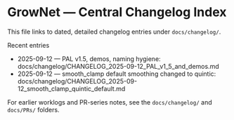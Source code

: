 # GrowNet — Central Changelog Index

This file links to dated, detailed changelog entries under `docs/changelog/`.

Recent entries
- 2025-09-12 — PAL v1.5, demos, naming hygiene: docs/changelog/CHANGELOG_2025-09-12_PAL_v1_5_and_demos.md
- 2025-09-12 — smooth_clamp default smoothing changed to quintic: docs/changelog/CHANGELOG_2025-09-12_smooth_clamp_quintic_default.md

For earlier worklogs and PR-series notes, see the `docs/changelog/` and `docs/PRs/` folders.

